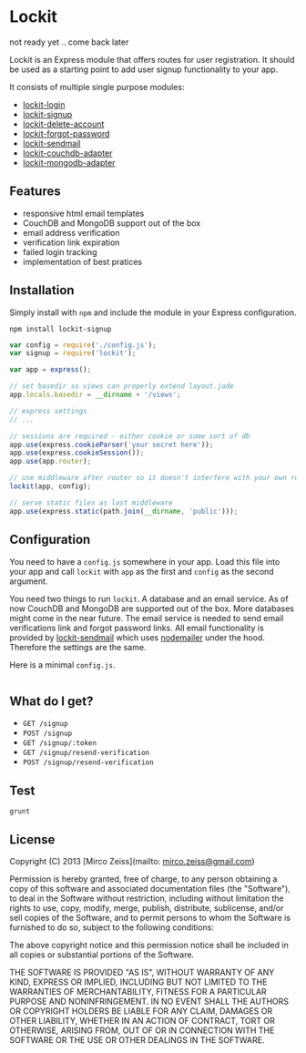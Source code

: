 # Lockit

not ready yet .. come back later

Lockit is an Express module that offers routes for user registration. It should be used as a starting point to add user
 signup functionality to your app.

It consists of multiple single purpose modules:

 - [lockit-login]()
 - [lockit-signup]()
 - [lockit-delete-account]()
 - [lockit-forgot-password]()
 - [lockit-sendmail]()
 - [lockit-couchdb-adapter]()
 - [lockit-mongodb-adapter]()

## Features

 - responsive html email templates
 - CouchDB and MongoDB support out of the box
 - email address verification
 - verification link expiration
 - failed login tracking
 - implementation of best pratices

## Installation

Simply install with `npm` and include the module in your Express configuration.

`npm install lockit-signup`

```js
var config = require('./config.js');
var signup = require('lockit');

var app = express();

// set basedir so views can properly extend layout.jade
app.locals.basedir = __dirname + '/views';

// express settings
// ...

// sessions are required - either cookie or some sort of db
app.use(express.cookieParser('your secret here'));
app.use(express.cookieSession());
app.use(app.router);

// use middleware after router so it doesn't interfere with your own routes
lockit(app, config);

// serve static files as last middleware
app.use(express.static(path.join(__dirname, 'public')));
```

## Configuration

You need to have a `config.js` somewhere in your app. Load this file into your app and call `lockit` with `app` as the
first and `config` as the second argument.

You need two things to run `lockit`. A database and an email service. As of now CouchDB and MongoDB are supported out
of the box. More databases might come in the near future. The email service is needed to send email verifications link
and forgot password links. All email functionality is provided by [lockit-sendmail]() which uses [nodemailer]() under
the hood. Therefore the settings are the same.

Here is a minimal `config.js`.

```js
```

## What do I get?

 - `GET /signup`
 - `POST /signup`
 - `GET /signup/:token`
 - `GET /signup/resend-verification`
 - `POST /signup/resend-verification`

## Test

`grunt`

## License

Copyright (C) 2013 [Mirco Zeiss](mailto: mirco.zeiss@gmail.com)

Permission is hereby granted, free of charge, to any person obtaining a copy of this software and associated documentation files (the "Software"), to deal in the Software without restriction, including without limitation the rights to use, copy, modify, merge, publish, distribute, sublicense, and/or sell copies of the Software, and to permit persons to whom the Software is furnished to do so, subject to the following conditions:

The above copyright notice and this permission notice shall be included in all copies or substantial portions of the Software.

THE SOFTWARE IS PROVIDED "AS IS", WITHOUT WARRANTY OF ANY KIND, EXPRESS OR IMPLIED, INCLUDING BUT NOT LIMITED TO THE WARRANTIES OF MERCHANTABILITY, FITNESS FOR A PARTICULAR PURPOSE AND NONINFRINGEMENT. IN NO EVENT SHALL THE AUTHORS OR COPYRIGHT HOLDERS BE LIABLE FOR ANY CLAIM, DAMAGES OR OTHER LIABILITY, WHETHER IN AN ACTION OF CONTRACT, TORT OR OTHERWISE, ARISING FROM, OUT OF OR IN CONNECTION WITH THE SOFTWARE OR THE USE OR OTHER DEALINGS IN THE SOFTWARE.